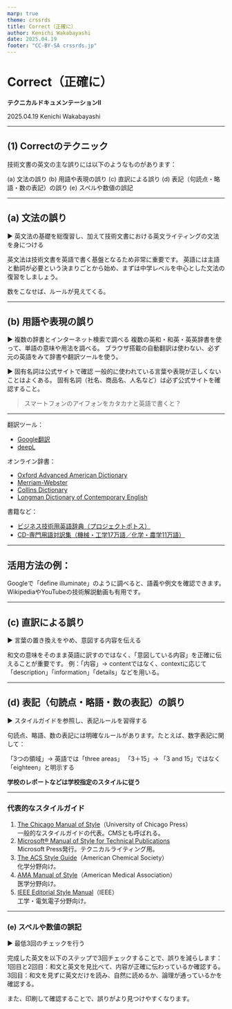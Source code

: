 ```yaml
---
marp: true
theme: crssrds
title: Correct（正確に）
author: Kenichi Wakabayashi
date: 2025.04.19
footer: "CC-BY-SA crssrds.jp"
---
```

<!--
class: cover
-->

# Correct（正確に）
**テクニカルドキュメンテーションII**

2025.04.19 Kenichi Wakabayashi

---
<!--
class: body
-->

## (1) Correctのテクニック
技術文書の英文の主な誤りには以下のようなものがあります：

(a) 文法の誤り
(b) 用語や表現の誤り
(c) 直訳による誤り
(d) 表記（句読点・略語・数の表記）の誤り
(e) スペルや数値の誤記

---

## (a) 文法の誤り
▶ 英文法の基礎を総復習し、加えて技術文書における英文ライティングの文法を身につける

英文法は技術文書を英語で書く基盤となるため非常に重要です。
英語には主語と動詞が必要という決まりごとから始め、まずは中学レベルを中心とした文法の復習をしましょう。

数をこなせば、ルールが見えてくる。

---

## (b) 用語や表現の誤り
▶ 複数の辞書とインターネット検索で調べる
複数の英和・和英・英英辞書を使って、単語の意味や用法を調べる。
ブラウザ搭載の自動翻訳は使わない、必ず元の英語をみて辞書や翻訳ツールを使う。

▶ 固有名詞は公式サイトで確認
一般的に使われている言葉や表現が正しくないことはよくある。
固有名詞（社名、商品名、人名など）は必ず公式サイトを確認すること。

> スマートフォンのアイフォンをカタカナと英語で書くと？

---

翻訳ツール：
- [Google翻訳](https://translate.google.co.jp/?hl=ja)
- [deepL](https://www.deepl.com/ja/translator)

オンライン辞書：
- [Oxford Advanced American Dictionary](https://www.oxfordlearnersdictionaries.com/definition/american_english/)
- [Merriam-Webster](https://www.merriam-webster.com)
- [Collins Dictionary](https://www.collinsdictionary.com)
- [Longman Dictionary of Contemporary English](https://www.ldoceonline.com)

書籍など：
- [ビジネス技術用英語辞典（プロジェクトポトス）](https://japanknowledge.com/contents/ured/)
- [CD-専門用語対訳集（機械・工学17万語／化学・農学11万語）](https://www.nichigai.co.jp/cgi-bin/nga_search.cgi?KIND=EBCD1&ID=A8157)


--- 

## 活用方法の例：
Googleで「define illuminate」のように調べると、語義や例文を確認できます。
WikipediaやYouTubeの技術解説動画も有用です。

---

## (c) 直訳による誤り
▶ 言葉の置き換えをやめ、意図する内容を伝える

和文の意味をそのまま英語に訳すのではなく、「意図している内容」を正確に伝えることが重要です。
例：「内容」→ contentではなく、contextに応じて「description」「information」「details」などを用いる。

---

## (d) 表記（句読点・略語・数の表記）の誤り
▶ スタイルガイドを参照し、表記ルールを習得する

句読点、略語、数の表記には明確なルールがあります。たとえば、数字表記に関して：

「3つの領域」→ 英語では「three areas」
「3＋15」→ 「3 and 15」ではなく「eighteen」と明示する

**学校のレポートなどは学校指定のスタイルに従う**

---

### 代表的なスタイルガイド

1. [The Chicago Manual of Style](https://www.chicagomanualofstyle.org/home.html)（University of Chicago Press）  
一般的なスタイルガイドの代表。CMSとも呼ばれる。
1. [Microsoft® Manual of Style for Technical Publications](https://learn.microsoft.com/en-us/style-guide/welcome/)  
Microsoft Press発行。テクニカルライティング用。
1. [The ACS Style Guide](https://pubs.acs.org/doi/full/10.1021/acsguide.40303)（American Chemical Society）  
化学分野向け。
1. [AMA Manual of Style](https://academic.oup.com/amamanualofstyle)（American Medical Association）  
医学分野向け。
1. [IEEE Editorial Style Manual](https://journals.ieeeauthorcenter.ieee.org/your-role-in-article-production/ieee-editorial-style-manual/)（IEEE）  
工学・電気電子分野向け。

---

### (e) スペルや数値の誤記
▶ 最低3回のチェックを行う

完成した英文を以下のステップで3回チェックすることで、誤りを減らします：
1回目と2回目：和文と英文を見比べて、内容が正確に伝わっているか確認する。
3回目：和文を見ずに英文だけを読み、自然に読めるか、論理が通っているかを確認する。

また、印刷して確認することで、誤りがより見つけやすくなります。